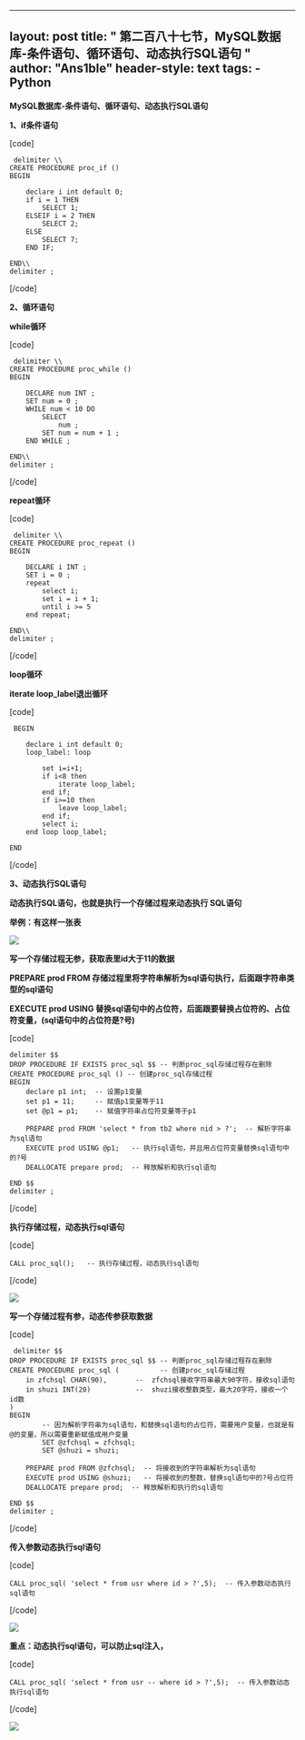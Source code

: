 
---
layout: post
title: " 第二百八十七节，MySQL数据库-条件语句、循环语句、动态执行SQL语句 "
author: "Ans1ble"
header-style: text
tags:
      - Python
---


**MySQL数据库-条件语句、循环语句、动态执行SQL语句**



**1、if条件语句**

[code]

     delimiter \\
    CREATE PROCEDURE proc_if ()
    BEGIN
        
        declare i int default 0;
        if i = 1 THEN
            SELECT 1;
        ELSEIF i = 2 THEN
            SELECT 2;
        ELSE
            SELECT 7;
        END IF;
    
    END\\
    delimiter ;
[/code]







**2、循环语句**

**while循环**

[code]

     delimiter \\
    CREATE PROCEDURE proc_while ()
    BEGIN
    
        DECLARE num INT ;
        SET num = 0 ;
        WHILE num < 10 DO
            SELECT
                num ;
            SET num = num + 1 ;
        END WHILE ;
    
    END\\
    delimiter ;
[/code]

**repeat循环**

[code]

     delimiter \\
    CREATE PROCEDURE proc_repeat ()
    BEGIN
    
        DECLARE i INT ;
        SET i = 0 ;
        repeat
            select i;
            set i = i + 1;
            until i >= 5
        end repeat;
    
    END\\
    delimiter ;
[/code]

**loop循环**

**iterate loop_label退出循环**

[code]

     BEGIN
        
        declare i int default 0;
        loop_label: loop
            
            set i=i+1;
            if i<8 then
                iterate loop_label;
            end if;
            if i>=10 then
                leave loop_label;
            end if;
            select i;
        end loop loop_label;
    
    END
[/code]





**3、动态执行SQL语句**

****动态执行SQL语句，也就是执行一个存储过程来动态执行 **SQL语句******

****举例：有这样一张表****

****![](https://images2015.cnblogs.com/blog/955761/201706/955761-20170616194600150-951831581.png)****





**写一个存储过程无参，获取表里id大于11的数据**

**PREPARE prod FROM 存储过程里将字符串解析为sql语句执行，后面跟字符串类型的sql语句**

**EXECUTE prod USING 替换sql语句中的占位符，后面跟要替换占位符的、占位符变量，(sql语句中的占位符是?号)**



[code]

    delimiter $$
    DROP PROCEDURE IF EXISTS proc_sql $$ -- 判断proc_sql存储过程存在删除
    CREATE PROCEDURE proc_sql () -- 创建proc_sql存储过程
    BEGIN
        declare p1 int;  -- 设置p1变量
        set p1 = 11;     -- 赋值p1变量等于11
        set @p1 = p1;    -- 赋值字符串占位符变量等于p1
    
        PREPARE prod FROM 'select * from tb2 where nid > ?';  -- 解析字符串为sql语句
        EXECUTE prod USING @p1;   -- 执行sql语句，并且用占位符变量替换sql语句中的?号
        DEALLOCATE prepare prod;  -- 释放解析和执行sql语句
    
    END $$
    delimiter ;
[/code]

**执行存储过程，动态执行sql语句**

[code]

    CALL proc_sql();   -- 执行存储过程，动态执行sql语句
[/code]

![](https://images2015.cnblogs.com/blog/955761/201706/955761-20170616195912571-355451995.png)





**写一个存储过程有参，动态传参获取数据**

[code]

     delimiter $$
    DROP PROCEDURE IF EXISTS proc_sql $$ -- 判断proc_sql存储过程存在删除
    CREATE PROCEDURE proc_sql (          -- 创建proc_sql存储过程
        in zfchsql CHAR(90),       --  zfchsql接收字符串最大90字符，接收sql语句
        in shuzi INT(20)           --  shuzi接收整数类型，最大20字符，接收一个id数
    ) 
    BEGIN
            -- 因为解析字符串为sql语句，和替换sql语句的占位符，需要用户变量，也就是有@的变量，所以需要重新赋值成用户变量
            SET @zfchsql = zfchsql;
            SET @shuzi = shuzi;
    
        PREPARE prod FROM @zfchsql;  -- 将接收到的字符串解析为sql语句
        EXECUTE prod USING @shuzi;   -- 将接收到的整数，替换sql语句中的?号占位符
        DEALLOCATE prepare prod;  -- 释放解析和执行的sql语句
    
    END $$
    delimiter ;
[/code]

**传入参数动态执行sql语句**

[code]

    CALL proc_sql( 'select * from usr where id > ?',5);  -- 传入参数动态执行sql语句
[/code]

![](https://images2015.cnblogs.com/blog/955761/201706/955761-20170616204120275-1888416253.png)





**重点：动态执行sql语句，可以防止sql注入，**

[code]

    CALL proc_sql( 'select * from usr -- where id > ?',5);  -- 传入参数动态执行sql语句
[/code]

![](https://images2015.cnblogs.com/blog/955761/201706/955761-20170616205318415-303512658.png)



